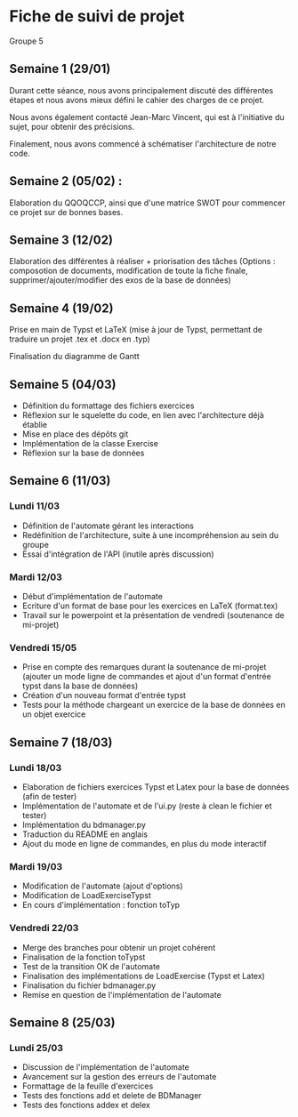 # Fiche de suivi de projet 
Groupe 5

## Semaine 1 (29/01)

Durant cette séance, nous avons principalement discuté des différentes étapes et nous avons mieux défini le cahier des charges de ce projet.

Nous avons également contacté Jean-Marc Vincent, qui est à l'initiative du sujet, pour obtenir des précisions.

Finalement, nous avons commencé à schématiser l'architecture de notre code.

## Semaine 2 (05/02) : 
Elaboration du QQOQCCP, ainsi que d'une matrice SWOT pour commencer ce projet sur de bonnes bases.

## Semaine 3 (12/02)
Elaboration des différentes à réaliser + priorisation des tâches
(Options : composotion de documents, modification de toute la fiche finale, supprimer/ajouter/modifier des exos de la base de données)

## Semaine 4 (19/02)
Prise en main de Typst et LaTeX (mise à jour de Typst, permettant de traduire un projet .tex et .docx en .typ)

Finalisation du diagramme de Gantt

## Semaine 5 (04/03)

* Définition du formattage des fichiers exercices
* Réflexion sur le squelette du code, en lien avec l'architecture déjà établie
* Mise en place des dépôts git
* Implémentation de la classe Exercise
* Réflexion sur la base de données

## Semaine 6 (11/03)

### Lundi 11/03
* Définition de l'automate gérant les interactions
* Redéfinition de l'architecture, suite à une incompréhension au sein du groupe
* Essai d'intégration de l'API (inutile après discussion)

### Mardi 12/03 
* Début d'implémentation de l'automate
* Ecriture d'un format de base pour les exercices en LaTeX (format.tex)
* Travail sur le powerpoint et la présentation de vendredi (soutenance de mi-projet)

### Vendredi 15/05
* Prise en compte des remarques durant la soutenance de mi-projet (ajouter un mode ligne de commandes et ajout d'un format d'entrée typst dans la base de données)
* Création d'un nouveau format d'entrée typst
* Tests pour la méthode chargeant un exercice de la base de données en un objet exercice

## Semaine 7 (18/03)

### Lundi 18/03

* Elaboration de fichiers exercices Typst et Latex pour la base de données (afin de tester)
* Implémentation de l'automate et de l'ui.py (reste à clean le fichier et tester)
* Implémentation du bdmanager.py
* Traduction du README en anglais
* Ajout du mode en ligne de commandes, en plus du mode interactif

### Mardi 19/03

* Modification de l'automate (ajout d'options)
* Modification de LoadExerciseTypst
* En cours d'implémentation : fonction toTyp

### Vendredi 22/03

* Merge des branches pour obtenir un projet cohérent
* Finalisation de la fonction toTypst
* Test de la transition OK de l'automate
* Finalisation des implémentations de LoadExercise (Typst et Latex)
* Finalisation du fichier bdmanager.py
* Remise en question de l'implémentation de l'automate
  

## Semaine 8 (25/03)

### Lundi 25/03

* Discussion de l'implémentation de l'automate
* Avancement sur la gestion des erreurs de l'automate
* Formattage de la feuille d'exercices
* Tests des fonctions add et delete de BDManager
* Tests des fonctions addex et delex 